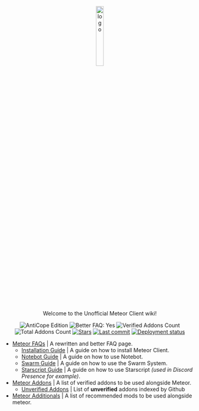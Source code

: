 <p align="center">
  <img src="https://avatars.githubusercontent.com/u/88768753?s=200&v=4" alt="logo" width="20%"/>
</p>
<p align="center">
  Welcome to the Unofficial Meteor Client wiki!
</p>
<div align="center">
  <img src="https://img.shields.io/badge/AntiCope-Edition-orange" alt="AntiCope Edition">
  <img src="https://img.shields.io/badge/Better%20FAQ%20page-Yes-brightgreen" alt="Better FAQ: Yes">
  <img src="https://img.shields.io/badge/Verified%20Addons-11-blue" alt="Verified Addons Count">
  <img src="https://img.shields.io/badge/Total%20Addons-39-blueviolet" alt="Total Addons Count">
  <a href="https://github.com/AntiCope/anticope.github.io/"><img src="https://img.shields.io/github/stars/AntiCope/anticope.github.io?color=%23a17f1a&&label=Stars&logo=github" alt="Stars"></a>
  <a href="https://github.com/AntiCope/anticope.github.io/"><img src="https://img.shields.io/github/last-commit/AntiCope/anticope.github.io?label=Last%20Commit&logo=git" alt="Last commit"></a>
  <a href="https://anticope.github.io/"><img src="https://img.shields.io/github/deployments/AntiCope/anticope.github.io/github-pages?label=Pages&logo=github" alt="Deployment status"></a>
</div>
<p> </p>

- [Meteor FAQs](pages/MeteorFAQ.md) | A rewritten and better FAQ page.
  -  [Installation Guide](pages/faq/InstallationGuide.md) | A guide on how to install Meteor Client.
  -  [Notebot Guide](pages/faq/NotebotGuide.md) | A guide on how to use Notebot.
  -  [Swarm Guide](pages/faq/SwarmGuide.md) | A guide on how to use the Swarm System.
  -  [Starscript Guide](pages/faq/StarscriptGuide.md) | A guide on how to use Starscript *(used in Discord Presence for example)*.
- [Meteor Addons](pages/MeteorAddons.md) | A list of verified addons to be used alongside Meteor.
  -  [Unverified Addons](pages/addons/UnverifiedAddons.md) | List of **unverified** addons indexed by Github
- [Meteor Additionals](pages/MeteorAdditionals.md) | A list of recommended mods to be used alongside meteor.
